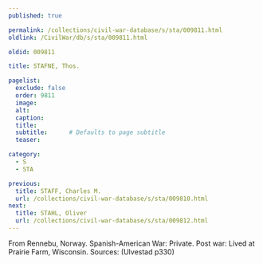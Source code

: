 ```yaml
---
published: true

permalink: /collections/civil-war-database/s/sta/009811.html
oldlink: /CivilWar/db/s/sta/009811.html

oldid: 009811

title: STAFNE, Thos.

pagelist:
  exclude: false
  order: 9811
  image: 
  alt:
  caption:
  title:
  subtitle:      # Defaults to page subtitle
  teaser:

category: 
  - S 
  - STA

previous:
  title: STAFF, Charles M.
  url: /collections/civil-war-database/s/sta/009810.html  
next:
  title: STAHL, Oliver
  url: /collections/civil-war-database/s/sta/009812.html   
---
```

From Rennebu, Norway. Spanish-American War: Private. Post war: Lived at Prairie Farm, Wisconsin. Sources: (Ulvestad p330)